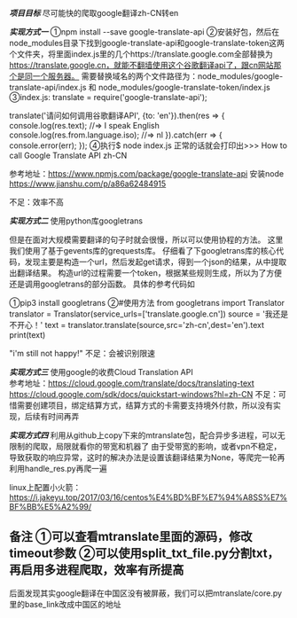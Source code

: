 ***********项目目标***********
尽可能快的爬取google翻译zh-CN转en



***********实现方式一***********
①npm install --save google-translate-api
②安装好包，然后在node_modules目录下找到google-translate-api和google-translate-token这两个文件夹，将里面index.js里的几个https://translate.google.com全部替换为 https://translate.google.cn，就能不翻墙使用这个谷歌翻译api了，跟cn网站那个是同一个服务器。
需要替换域名的两个文件路径为：node_modules/google-translate-api/index.js 和 node_modules/google-translate-token/index.js
③index.js:
translate = require('google-translate-api');

translate('请问如何调用谷歌翻译API', {to: 'en'}).then(res => {
    console.log(res.text);
    //=> I speak English
    console.log(res.from.language.iso);
    //=> nl
}).catch(err => {
    console.error(err);
});
④执行$ node index.js    正常的话就会打印出>>>
How to call Google Translate API
zh-CN

参考地址：https://www.npmjs.com/package/google-translate-api
安装node https://www.jianshu.com/p/a86a62484915

不足：效率不高



***********实现方式二***********
使用python库googletrans

但是在面对大规模需要翻译的句子时就会很慢，所以可以使用协程的方法。
这里我们使用了基于gevents库的grequests库。
仔细看了下googletrans库的核心代码，发现主要是构造一个url，然后发起get请求，得到一个json的结果，从中提取出翻译结果。
构造url的过程需要一个token，根据某些规则生成，所以为了方便还是调用googletrans的部分函数。
具体的参考代码如

①pip3 install googletrans
②#使用方法
from googletrans import Translator
translator = Translator(service_urls=['translate.google.cn'])
source = '我还是不开心！'
text = translator.translate(source,src='zh-cn',dest='en').text
print(text)

"i'm still not happy!"
不足：会被识别限速



***********实现方式三***********
使用google的收费Cloud Translation API  
参考地址：https://cloud.google.com/translate/docs/translating-text
https://cloud.google.com/sdk/docs/quickstart-windows?hl=zh-CN
不足：可惜需要创建项目，绑定结算方式，结算方式的卡需要支持境外付款，所以没有实现，后续有时间再弄



***********实现方式四***********
利用从github上copy下来的mtranslate包，配合异步多进程，可以无限制的爬取，局限就看你的带宽和机器了
由于受带宽的影响，或者vpn不稳定，导致获取的响应异常，这时的解决办法是设置该翻译结果为None，等爬完一轮再利用handle_res.py再爬一遍

linux上配置小火箭：https://i.jakeyu.top/2017/03/16/centos%E4%BD%BF%E7%94%A8SS%E7%BF%BB%E5%A2%99/

备注
①可以查看mtranslate里面的源码，修改timeout参数
②可以使用split_txt_file.py分割txt，再启用多进程爬取，效率有所提高
--------
后面发现其实google翻译在中国区没有被屏蔽，我们可以把mtranslate/core.py里的base_link改成中国区的地址


